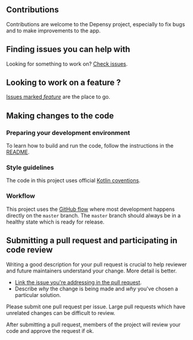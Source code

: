## Contributions
Contributions are welcome to the Depensy project, especially to fix bugs and to make
improvements to the app.

## Finding issues you can help with
Looking for something to work on?
[Check issues](https://github.com/sabiou/depensy/issues).

## Looking to work on a feature ?
[Issues marked *feature*](https://github.com/sabiou/depensy/labels/feature)
are the place to go.
## Making changes to the code

### Preparing your development environment
To learn how to build and run the code, follow the instructions in the [README](README.md).

### Style guidelines
The code in this project uses official [Kotlin coventions](https://kotlinlang.org/docs/reference/coding-conventions.html).

### Workflow
This project uses the [GitHub flow](https://guides.github.com/introduction/flow/) where most
development happens directly on the `master` branch. The `master` branch should always be in a
healthy state which is ready for release.

## Submitting a pull request and participating in code review
Writing a good description for your pull request is crucial to help reviewer and future
maintainers understand your change. More detail is better.
- [Link the issue you're addressing in the pull request](https://github.com/blog/957-introducing-issue-mentions).
- Describe *why* the change is being made and *why* you've chosen a particular solution.

Please submit one pull request per issue. Large pull requests which have unrelated changes can be
difficult to review.

After submitting a pull request, members of the project will review your code and approve
the request if ok.

